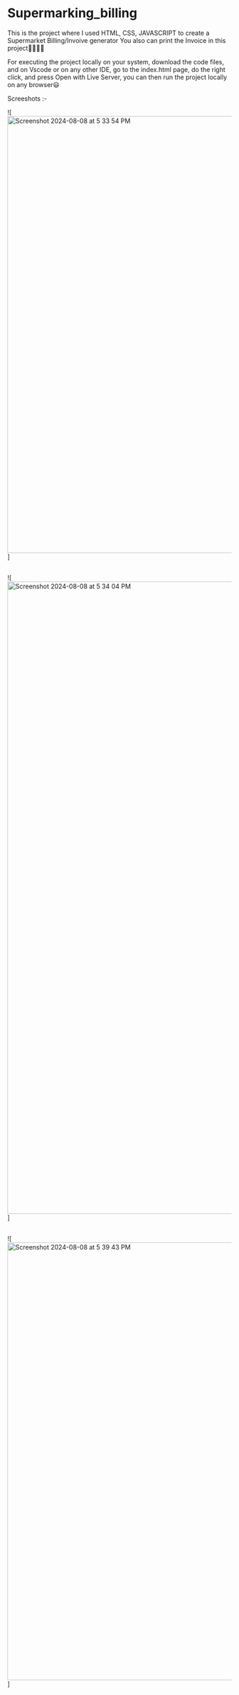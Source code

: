 # Supermarking_billing

This is the project where I used HTML, CSS, JAVASCRIPT to create a Supermarket Billing/Invoive generator
You also can print the Invoice in this project🚀🧑🏻‍💻

For executing the project locally on your system, download the code files, and on Vscode or on any other IDE, go to the index.html page,
do the right click, and press Open with Live Server, you can then run the project locally on any browser😃


Screeshots :-

<div style="margin-bottom: 30px;">
    ![<img width="979" alt="Screenshot 2024-08-08 at 5 33 54 PM" src="https://github.com/user-attachments/assets/dd12e173-19e7-4eb6-8321-1ce4ca199604">]
</div>

<div style="margin-bottom: 30px;">
    ![
<img width="1417" alt="Screenshot 2024-08-08 at 5 34 04 PM" src="https://github.com/user-attachments/assets/3e5bc4f9-2f6b-4a00-b9e5-3c290e9e0c1d">
]
</div>

<div>
    ![<img width="981" alt="Screenshot 2024-08-08 at 5 39 43 PM" src="https://github.com/user-attachments/assets/4cadd13a-837b-49ee-b379-c87b60e85994">
]
</div>

